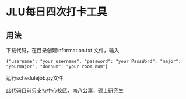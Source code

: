 # JLU每日四次打卡工具
## 用法
下载代码，在目录创建information.txt 文件，输入
```
{"username": "your username", "password": "your PassWord", "major": "yourmajor", "dornum": "your room num"}
```
运行schedulejob.py文件

此代码目前只支持中心校区，南八公寓，硕士研究生
